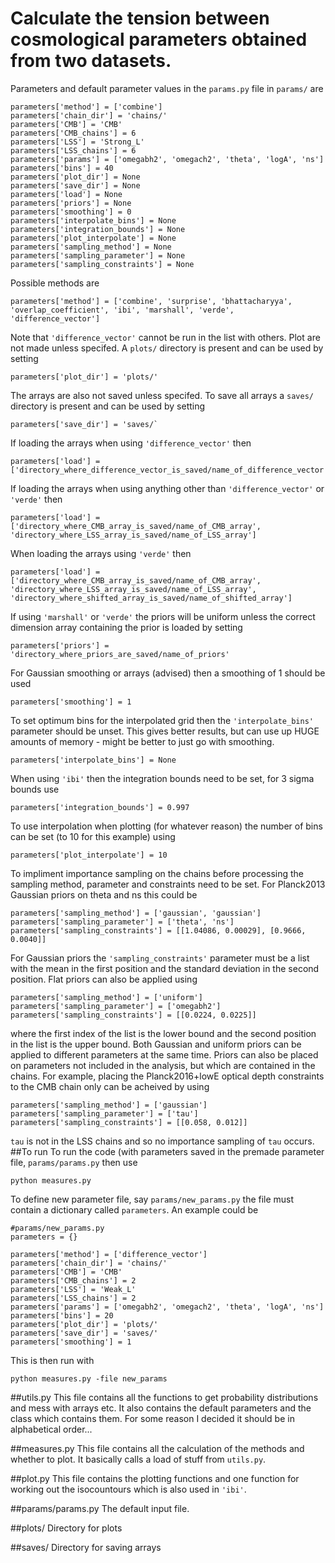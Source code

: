 # Calculate the tension between cosmological parameters obtained from two datasets.

Parameters and default parameter values in the `params.py` file in `params/` are
```
parameters['method'] = ['combine'] 
parameters['chain_dir'] = 'chains/'
parameters['CMB'] = 'CMB'
parameters['CMB_chains'] = 6
parameters['LSS'] = 'Strong_L'
parameters['LSS_chains'] = 6
parameters['params'] = ['omegabh2', 'omegach2', 'theta', 'logA', 'ns']
parameters['bins'] = 40
parameters['plot_dir'] = None
parameters['save_dir'] = None
parameters['load'] = None
parameters['priors'] = None
parameters['smoothing'] = 0
parameters['interpolate_bins'] = None
parameters['integration_bounds'] = None
parameters['plot_interpolate'] = None
parameters['sampling_method'] = None
parameters['sampling_parameter'] = None
parameters['sampling_constraints'] = None
```
Possible methods are
```
parameters['method'] = ['combine', 'surprise', 'bhattacharyya', 'overlap_coefficient', 'ibi', 'marshall', 'verde', 'difference_vector']
```
Note that `'difference_vector'` cannot be run in the list with others.
Plot are not made unless specifed. A `plots/` directory is present and can be used by setting
```
parameters['plot_dir'] = 'plots/'
```
The arrays are also not saved unless specifed. To save all arrays a `saves/` directory is present and can be used by setting
```
parameters['save_dir'] = 'saves/`
```
If loading the arrays when using `'difference_vector'` then
```
parameters['load'] = ['directory_where_difference_vector_is_saved/name_of_difference_vector']
```
If loading the arrays when using anything other than `'difference_vector'` or `'verde'` then
```
parameters['load'] = ['directory_where_CMB_array_is_saved/name_of_CMB_array', 'directory_where_LSS_array_is_saved/name_of_LSS_array']
```
When loading the arrays using `'verde'` then
```
parameters['load'] = ['directory_where_CMB_array_is_saved/name_of_CMB_array', 'directory_where_LSS_array_is_saved/name_of_LSS_array', 'directory_where_shifted_array_is_saved/name_of_shifted_array']
```
If using `'marshall'` or `'verde'` the priors will be uniform unless the correct dimension array containing the prior is loaded by setting
```
parameters['priors'] = 'directory_where_priors_are_saved/name_of_priors'
```
For Gaussian smoothing or arrays (advised) then a smoothing of 1 should be used
```
parameters['smoothing'] = 1
```
To set optimum bins for the interpolated grid then the `'interpolate_bins'` parameter should be unset. This gives better results, but can use up HUGE amounts of memory - might be better to just go with smoothing.
```
parameters['interpolate_bins'] = None
```
When using `'ibi'` then the integration bounds need to be set, for 3 sigma bounds use
```
parameters['integration_bounds'] = 0.997
```
To use interpolation when plotting (for whatever reason) the number of bins can be set (to 10 for this example) using
```
parameters['plot_interpolate'] = 10
```
To impliment importance sampling on the chains before processing the sampling method, parameter and constraints need to be set. For Planck2013 Gaussian priors on theta and ns this could be
```
parameters['sampling_method'] = ['gaussian', 'gaussian']
parameters['sampling_parameter'] = ['theta', 'ns']
parameters['sampling_constraints'] = [[1.04086, 0.00029], [0.9666, 0.0040]]
```
For Gaussian priors the `'sampling_constraints'` parameter must be a list with the mean in the first position and the standard deviation in the second position. Flat priors can also be applied using
```
parameters['sampling_method'] = ['uniform']
parameters['sampling_parameter'] = ['omegabh2']
parameters['sampling_constraints'] = [[0.0224, 0.0225]]
```
where the first index of the list is the lower bound and the second position in the list is the upper bound. Both Gaussian and uniform priors can be applied to different parameters at the same time. Priors can also be placed on parameters not included in the analysis, but which are contained in the chains. For example, placing the Planck2016+lowE optical depth constraints to the CMB chain only can be acheived by using
```
parameters['sampling_method'] = ['gaussian']
parameters['sampling_parameter'] = ['tau']
parameters['sampling_constraints'] = [[0.058, 0.012]]
```
`tau` is not in the LSS chains and so no importance sampling of `tau` occurs. 
##To run
To run the code (with parameters saved in the premade parameter file, `params/params.py` then use
```
python measures.py
```
To define new parameter file, say `params/new_params.py` the file must contain a dictionary called `parameters`. An example could be
```
#params/new_params.py
parameters = {}

parameters['method'] = ['difference_vector'] 
parameters['chain_dir'] = 'chains/'
parameters['CMB'] = 'CMB'
parameters['CMB_chains'] = 2
parameters['LSS'] = 'Weak_L'
parameters['LSS_chains'] = 2
parameters['params'] = ['omegabh2', 'omegach2', 'theta', 'logA', 'ns']
parameters['bins'] = 20
parameters['plot_dir'] = 'plots/'
parameters['save_dir'] = 'saves/'
parameters['smoothing'] = 1
```
This is then run with
```
python measures.py -file new_params
```
##utils.py
This file contains all the functions to get probability distributions and mess with arrays etc. It also contains the default parameters and the class which contains them. For some reason I decided it should be in alphabetical order...

##measures.py
This file contains all the calculation of the methods and whether to plot. It basically calls a load of stuff from `utils.py`.

##plot.py
This file contains the plotting functions and one function for working out the isocountours which is also used in `'ibi'`.

##params/params.py
The default input file.

##plots/
Directory for plots

##saves/
Directory for saving arrays
